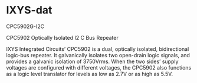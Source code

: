 
# IXYS-dat

CPC5902G-I2C

CPC5902 Optically Isolated I2 C Bus Repeater

IXYS Integrated Circuits’ CPC5902 is a dual, optically isolated, bidirectional logic-bus repeater. It galvanically isolates two open-drain logic signals, and provides a galvanic isolation of 3750Vrms. When the two sides’ supply voltages are configured with different voltages, the CPC5902 also functions as a logic level translator for levels as low as 2.7V or as high as 5.5V.